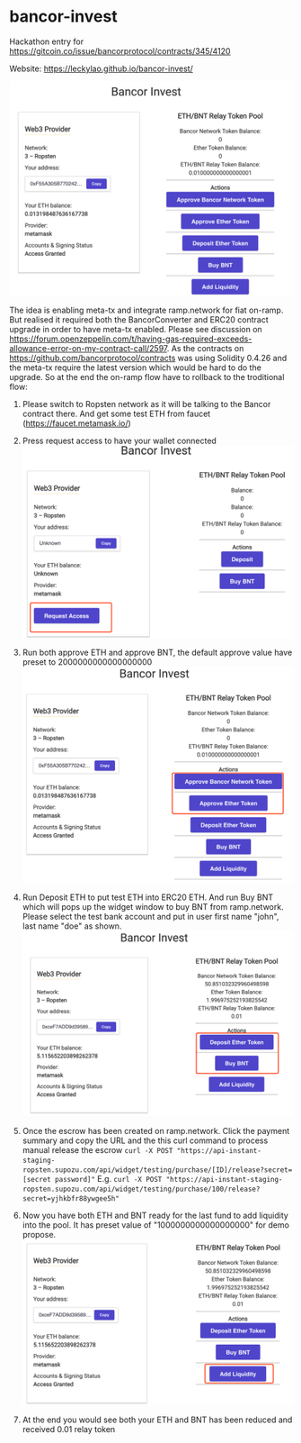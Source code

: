 # bancor-invest
Hackathon entry for https://gitcoin.co/issue/bancorprotocol/contracts/345/4120

Website: https://leckylao.github.io/bancor-invest/

![Image of APP](https://github.com/leckylao/bancor-invest/blob/master/client/public/WX20200407-055523%402x.png)

The idea is enabling meta-tx and integrate ramp.network for fiat on-ramp. But realised it required both the BancorConverter and ERC20 contract upgrade in order to have meta-tx enabled. Please see discussion on https://forum.openzeppelin.com/t/having-gas-required-exceeds-allowance-error-on-my-contract-call/2597. As the contracts on https://github.com/bancorprotocol/contracts was using Solidity 0.4.26 and the meta-tx require the latest version which would be hard to do the upgrade. So at the end the on-ramp flow have to rollback to the troditional flow: 

1. Please switch to Ropsten network as it will be talking to the Bancor contract there. And get some test ETH from faucet (https://faucet.metamask.io/)

2. Press request access to have your wallet connected
![Image of APP](https://github.com/leckylao/bancor-invest/blob/master/client/public/WX20200407-062058%402x.png)

3. Run both approve ETH and approve BNT, the default approve value have preset to 2000000000000000000
![Image of APP](https://github.com/leckylao/bancor-invest/blob/master/client/public/WX20200407-060147%402x.png)

4. Run Deposit ETH to put test ETH into ERC20 ETH. And run Buy BNT which will pops up the widget window to buy BNT from ramp.network. Please select the test bank account and put in user first name "john", last name "doe" as shown. 
![Image of APP](https://github.com/leckylao/bancor-invest/blob/master/client/public/WX20200407-060351%402x.png)

5. Once the escrow has been created on ramp.network. Click the payment summary and copy the URL and the this curl command to process manual release the escrow
`curl -X POST "https://api-instant-staging-ropsten.supozu.com/api/widget/testing/purchase/[ID]/release?secret=[secret password]"`
E.g.
`curl -X POST "https://api-instant-staging-ropsten.supozu.com/api/widget/testing/purchase/100/release?secret=yjhkbfr88ywgee5h"`

6. Now you have both ETH and BNT ready for the last fund to add liquidity into the pool. It has preset value of "1000000000000000000" for demo propose. 
![Image of APP](https://github.com/leckylao/bancor-invest/blob/master/client/public/WX20200407-060415%402x.png)

7. At the end you would see both your ETH and BNT has been reduced and received 0.01 relay token
